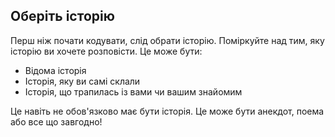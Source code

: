 ## Оберіть історію

Перш ніж почати кодувати, слід обрати історію. Поміркуйте над тим, яку історію ви хочете розповісти. Це може бути:

+ Відома історія
+ Історія, яку ви самі склали
+ Історія, що трапилась із вами чи вашим знайомим

Це навіть не обов'язково має бути історія. Це може бути анекдот, поема або все що завгодно!